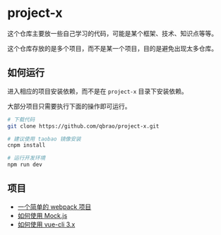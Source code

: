 # project-x

这个仓库主要放一些自己学习的代码，可能是某个框架、技术、知识点等等。

这个仓库存放的是多个项目，而不是某一个项目，目的是避免出现太多仓库。

## 如何运行

进入相应的项目安装依赖，而不是在 `project-x` 目录下安装依赖。

大部分项目只需要执行下面的操作即可运行。

```sh
# 下载代码
git clone https://github.com/qbrao/project-x.git

# 建议使用 taobao 镜像安装
cnpm install

# 运行开发环境
npm run dev
```

## 项目

- [一个简单的 webpack 项目](./webpack/README.md)
- [如何使用 Mock.js](./webpack-mockjs/README.md)
- [如何使用 vue-cli 3.x](./vue-cli3-test/README.md)
